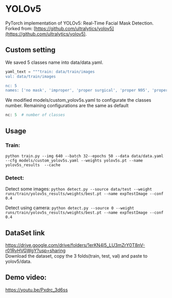 # YOLOv5

PyTorch implementation of YOLOv5: Real-Time Facial Mask Detection. Forked from: [https://github.com/ultralytics/yolov5](https://github.com/ultralytics/yolov5).

## Custom setting

We saved 5 classes name into data/data.yaml.

```python
yaml_text = """train: data/train/images
val: data/train/images

nc: 5
names: ['no mask', 'improper', 'proper surgical', 'proper N95', 'proper cloth']"""
```

We modified models/custom_yolov5s.yaml to configurate the classes number. Remaining configurations are the same as default

```python
nc: 5  # number of classes
```

## Usage

### Train:

`python train.py --img 640 --batch 32--epochs 50 --data data/data.yaml --cfg models/custom_yolov5s.yaml --weights yolov5s.pt --name yolov5s_results  --cache`

### Detect: 

Detect some images: `python detect.py --source data/test --weight runs/train/yolov5s_results/weights/best.pt --name expTestImage --conf 0.4`

Detect using camera: `python detect.py --source 0 --weight runs/train/yolov5s_results/weights/best.pt --name expTestImage --conf 0.4`

## DataSet link
https://drive.google.com/drive/folders/1erKN4l5_LU3mZrY0T8nV-r01RyHVGWgY?usp=sharing  
Download the dataset, copy the 3 folds(train, test, val) and paste to yolov5/data.

## Demo video:
https://youtu.be/Pxdrc_3d6ss
